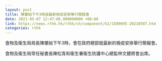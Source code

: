 ```yaml
---
layout: post
title: 陳肇始下午3時就最新檢疫安排舉行簡報會
date: 2021-05-07 12:47:06.000000000 +08:00
link: https://news.rthk.hk/rthk/ch/component/k2/1589695-20210507.htm
categories: rthk
---
```


食物及衞生局局長陳肇始下午3時，會在政府總部就最新的檢疫安排舉行簡報會。

食物及衞生局常任秘書長陳松青和衞生署衞生防護中心總監林文健將會出席。
